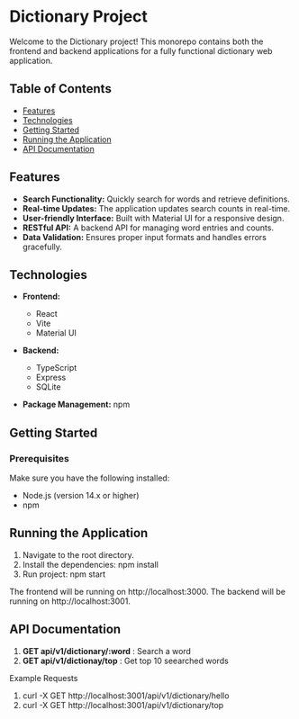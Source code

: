 # Dictionary Project

Welcome to the Dictionary project! This monorepo contains both the frontend and backend applications for a fully functional dictionary web application.

## Table of Contents

- [Features](#features)
- [Technologies](#technologies)
- [Getting Started](#getting-started)
- [Running the Application](#running-the-application)
- [API Documentation](#api-documentation)

## Features

- **Search Functionality:** Quickly search for words and retrieve definitions.
- **Real-time Updates:** The application updates search counts in real-time.
- **User-friendly Interface:** Built with Material UI for a responsive design.
- **RESTful API:** A backend API for managing word entries and counts.
- **Data Validation:** Ensures proper input formats and handles errors gracefully.

## Technologies

- **Frontend:** 
  - React
  - Vite
  - Material UI

- **Backend:** 
  - TypeScript
  - Express
  - SQLite

- **Package Management:** npm

## Getting Started

### Prerequisites

Make sure you have the following installed:

- Node.js (version 14.x or higher)
- npm

## Running the Application
1. Navigate to the root directory.
2. Install the dependencies: npm install
3. Run project: npm start

The frontend will be running on http://localhost:3000.
The backend will be running on http://localhost:3001.

## API Documentation
1. **GET api/v1/dictionary/:word** : Search a word
2. **GET api/v1/dictionay/top** : Get top 10 seearched words

Example Requests
1. curl -X GET http://localhost:3001/api/v1/dictionary/hello
2. curl -X GET http://localhost:3001/api/v1/dictionary/top










